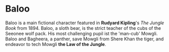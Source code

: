 # Baloo

Baloo is a main fictional character featured in **Rudyard Kipling**'s *The Jungle Book* from 1894.
Baloo, a sloth bear, is the strict teacher of the cubs of the Seeonee wolf pack. His most challenging pupil ist the 'man-cub' Mowgli. Baloo and Bagheera, a panther, save Mowgli from Shere Khan the tiger, and endeavor to tech Mowgli **the Law of the Jungle**.